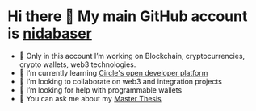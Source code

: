 # Hi there 👋 My main GitHub account is [nidabaser](https://github.com/nidabaser)
- 🔭 Only in this account I’m working on Blockchain, cryptocurrencies, crypto wallets, web3 technologies.
- 🌱 I’m currently learning [Circle's open developer platform](https://developers.circle.com/)
- 👯 I’m looking to collaborate on web3 and integration projects
- 🤔 I’m looking for help with programmable wallets
- 💬 You can ask me about my [Master Thesis](https://tez.yok.gov.tr/UlusalTezMerkezi/TezGoster?key=KMB79M3N7zK1UR2WYeRgQq_DKaFDGziZQNREGi5aGPVYa-tiZUVT32ezx6T1M6Q_)
